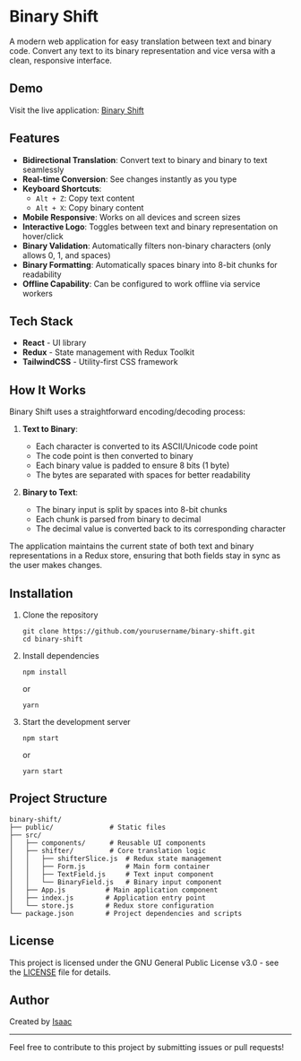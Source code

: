 # Binary Shift

A modern web application for easy translation between text and binary code. Convert any text to its binary representation and vice versa with a clean, responsive interface.

## Demo

Visit the live application: [Binary Shift](https://binaryshift.netlify.app)

## Features

- **Bidirectional Translation**: Convert text to binary and binary to text seamlessly
- **Real-time Conversion**: See changes instantly as you type
- **Keyboard Shortcuts**:
  - `Alt + Z`: Copy text content
  - `Alt + X`: Copy binary content
- **Mobile Responsive**: Works on all devices and screen sizes
- **Interactive Logo**: Toggles between text and binary representation on hover/click
- **Binary Validation**: Automatically filters non-binary characters (only allows 0, 1, and spaces)
- **Binary Formatting**: Automatically spaces binary into 8-bit chunks for readability
- **Offline Capability**: Can be configured to work offline via service workers

## Tech Stack

- **React** - UI library
- **Redux** - State management with Redux Toolkit
- **TailwindCSS** - Utility-first CSS framework

## How It Works

Binary Shift uses a straightforward encoding/decoding process:

1. **Text to Binary**:

   - Each character is converted to its ASCII/Unicode code point
   - The code point is then converted to binary
   - Each binary value is padded to ensure 8 bits (1 byte)
   - The bytes are separated with spaces for better readability

2. **Binary to Text**:
   - The binary input is split by spaces into 8-bit chunks
   - Each chunk is parsed from binary to decimal
   - The decimal value is converted back to its corresponding character

The application maintains the current state of both text and binary representations in a Redux store, ensuring that both fields stay in sync as the user makes changes.

## Installation

1. Clone the repository

   ```
   git clone https://github.com/yourusername/binary-shift.git
   cd binary-shift
   ```

2. Install dependencies

   ```
   npm install
   ```

   or

   ```
   yarn
   ```

3. Start the development server
   ```
   npm start
   ```
   or
   ```
   yarn start
   ```

## Project Structure

```
binary-shift/
├── public/              # Static files
├── src/
│   ├── components/      # Reusable UI components
│   ├── shifter/         # Core translation logic
│   │   ├── shifterSlice.js  # Redux state management
│   │   ├── Form.js          # Main form container
│   │   ├── TextField.js     # Text input component
│   │   └── BinaryField.js   # Binary input component
│   ├── App.js          # Main application component
│   ├── index.js        # Application entry point
│   └── store.js        # Redux store configuration
└── package.json        # Project dependencies and scripts
```

## License

This project is licensed under the GNU General Public License v3.0 - see the [LICENSE](LICENSE) file for details.

## Author

Created by [Isaac](https://isaacmuniz.vercel.app)

---

Feel free to contribute to this project by submitting issues or pull requests!
